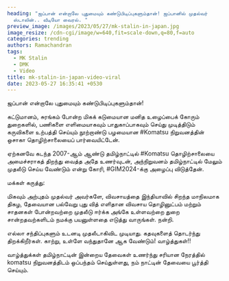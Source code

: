 ```yaml
---
heading: "ஜப்பான் என்றாலே புதுமையும் கண்டுபிடிப்புகளும்தான்! ஜப்பானில் முதல்வர்
  ஸ்டாலின்.. வீடியோ வைரல். "
preview_image: /images/2023/05/27/mk-stalin-in-japan.jpg
image_resize: /cdn-cgi/image/w=640,fit=scale-down,q=80,f=auto
categories: trending
authors: Ramachandran
tags:
  - MK Stalin
  - DMK
  - Video
title: mk-stalin-in-japan-video-viral
date: 2023-05-27 16:35:41 +0530
---
```

ஜப்பான் என்றாலே புதுமையும் கண்டுபிடிப்புகளும்தான்!

கட்டுமானம், சுரங்கம் போன்ற மிகக் கடுமையான மனித உழைப்பைக் கோரும் துறைகளில், பணிகளை எளிமையாகவும் பாதுகாப்பாகவும் செய்து முடித்திடும் கருவிகளை உற்பத்தி செய்யும் நூற்றாண்டு பழமையான #Komatsu நிறுவனத்தின் ஒசாகா தொழிற்சாலையைப் பார்வையிட்டேன்.

ஏற்கனவே கடந்த 2007-ஆம் ஆண்டு தமிழ்நாட்டில் #Komatsu தொழிற்சாலையை அமைச்சராகத் திறந்து வைத்த அதே உணர்வுடன், அந்நிறுவனம் தமிழ்நாட்டில் மேலும் முதலீடு செய்ய வேண்டும் என்று கோரி, #GIM2024-க்கு அழைப்பு விடுத்தேன்.

மக்கள் கருத்து:

மிகவும் அற்புதம் முதல்வர் அவர்களே, விவசாயத்தை இந்தியாவில் சிறந்த மாநிலமாக திகழ, தேவையான பல்வேறு புது வித் எளிதான விவசாய தொழினுட்பம் மற்றும் சாதனகள் போன்றவற்றை முதலீடு ஈர்க்க அங்கே உள்ளவற்றை துறை சான்றதவற்களிடம் நமக்கு பயனுள்ளதை எடுத்து வாருங்கள். நன்றி.

எல்லா சந்திப்புகளும் உடனடி முதலீடாகிவிட முடியாது. கதவுகளைத் தொடர்ந்து திறக்கிறீர்கள். காற்று, உள்ளே வந்துதானே ஆக வேண்டும்! வாழ்த்துகள்!!

வாழ்த்துக்கள் தமிழ்நாட்டின் இன்றைய தேவைகள் உணர்ந்து சரியான நேரத்தில் komatsu
நிறுவனத்திடம் ஒப்பந்தம் செய்துள்ளது, நம் நாட்டின் தேவையை பூர்த்தி செய்யும்.